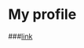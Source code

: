 # My profile
###[link](https://ann0426.github.io/?fbclid=IwAR3q2a33cRylPH9-b3AbeOxi_VtRWbjN9T4P-soWsnq6UGG3PtU1RDItB50 "link")
